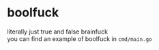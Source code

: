 # boolfuck
literally just true and false brainfuck
<br>
you can find an example of boolfuck in `cmd/main.go`
